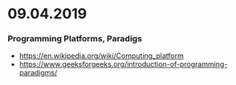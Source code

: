 # 09.04.2019

### Programming Platforms, Paradigs

 - https://en.wikipedia.org/wiki/Computing_platform
 - https://www.geeksforgeeks.org/introduction-of-programming-paradigms/
